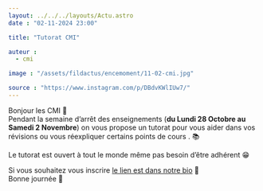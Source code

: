 ```yaml
---
layout: ../../../layouts/Actu.astro
date : "02-11-2024 23:00"

title: "Tutorat CMI"

auteur :
  - cmi

image : "/assets/fildactus/encemoment/11-02-cmi.jpg"

source : "https://www.instagram.com/p/DBdvKWlIUw7/"
---
```


Bonjour les CMI 💚  
Pendant la semaine d’arrêt des enseignements (__du Lundi 28 Octobre au Samedi 2 Novembre__) on vous propose un tutorat pour vous aider dans vos révisions ou vous réexpliquer certains points de cours . 📚

Le tutorat est ouvert à tout le monde même pas besoin d’être adhérent 😁

Si vous souhaitez vous inscrire [le lien est dans notre bio](https://docs.google.com/spreadsheets/d/1iqUoTK1ZDEVBdii6a8WztWErSZpjW1Ghk1pGaXVbH6Y/edit) 🔗  
Bonne journée 💚